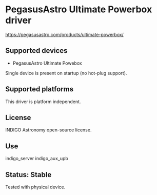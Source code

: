 # PegasusAstro Ultimate Powerbox driver

https://pegasusastro.com/products/ultimate-powerbox/

## Supported devices
* PegasusAstro Ultimate Powebox

Single device is present on startup (no hot-plug support).

## Supported platforms

This driver is platform independent.

## License

INDIGO Astronomy open-source license.

## Use

indigo_server indigo_aux_upb

## Status: Stable

Tested with physical device.

